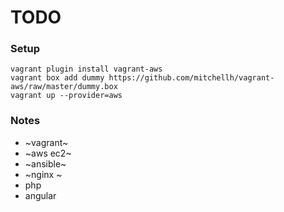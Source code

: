 # TODO

### Setup
```
vagrant plugin install vagrant-aws
vagrant box add dummy https://github.com/mitchellh/vagrant-aws/raw/master/dummy.box
vagrant up --provider=aws
```

### Notes
- ~vagrant~
- ~aws ec2~
- ~ansible~
- ~nginx <selinux must be disabled to avoid permission issues when serving files>~
- php
- angular

